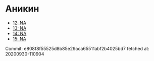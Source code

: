 # Аникин
- [12: NA](12.md)
- [13: NA](13.md)
- [14: NA](14.md)
- [15: NA](15.md)

Commit: e808f8f55525d8b85e29aca65511abf2b4025bd7
 fetched at: 20200930-110904
